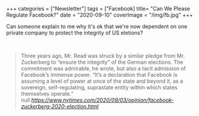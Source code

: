 +++
categories = ["Newsletter"]
tags = ["Facebook]
title= "Can We Please Regulate Facebook?"
date = "2020-09-10"
coverImage = "/img/fb.jpg"
+++

Can someone explain to me why it's ok that we're now dependent on one private company to protect the integrity of US eletions?

<!--more-->


<br>

<blockquote class="quoteback" darkmode="" data-title="Opinion%20%7C%20Mark%20Zuckerberg%20Is%20the%20Most%20Powerful%20Unelected%20Man%20in%20America" data-author="null" cite="https://www.nytimes.com/2020/09/03/opinion/facebook-zuckerberg-2020-election.html">
                      Three years ago, Mr. Read was struck by a similar pledge from Mr. Zuckerberg to “ensure the integrity” of the German elections. The commitment was admirable, he wrote, but also a tacit admission of Facebook’s immense power. “It’s a declaration that Facebook is assuming a level of power at once of the state and beyond it, as a sovereign, self-regulating, suprastate entity within which states themselves operate.”
                      <footer>null <cite><a href="https://www.nytimes.com/2020/09/03/opinion/facebook-zuckerberg-2020-election.html">https://www.nytimes.com/2020/09/03/opinion/facebook-zuckerberg-2020-election.html</a></cite></footer>
                      </blockquote>
                      <script note="" src="https://cdn.jsdelivr.net/gh/Blogger-Peer-Review/quotebacks@1/quoteback.js"></script>
